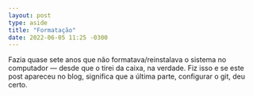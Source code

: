 ```yaml
---
layout: post
type: aside
title: "Formatação"
date: 2022-06-05 11:25 -0300
---
```

Fazia quase sete anos que não formatava/reinstalava o sistema no computador — desde que o tirei da caixa, na verdade. Fiz isso e se este post apareceu no blog, significa que a última parte, configurar o git, deu certo.
